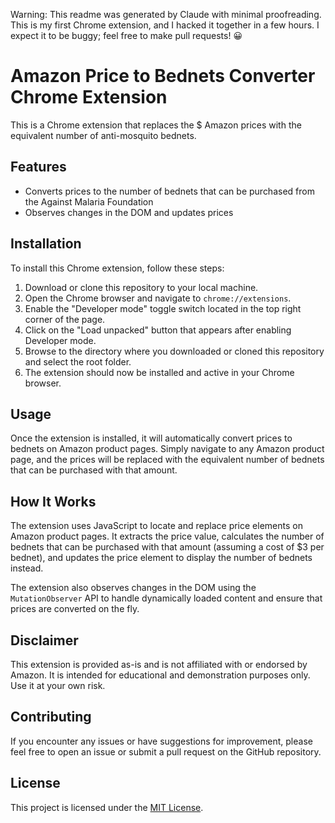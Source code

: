 Warning: This readme was generated by Claude with minimal proofreading. This is my first Chrome extension, and I hacked it together in a few hours. I expect it to be buggy; feel free to make pull requests! 😀

# Amazon Price to Bednets Converter Chrome Extension

This is a Chrome extension that replaces the $ Amazon prices with the equivalent number of anti-mosquito bednets.

## Features

- Converts prices to the number of bednets that can be purchased from the Against Malaria Foundation
- Observes changes in the DOM and updates prices

## Installation

To install this Chrome extension, follow these steps:

1. Download or clone this repository to your local machine.
2. Open the Chrome browser and navigate to `chrome://extensions`.
3. Enable the "Developer mode" toggle switch located in the top right corner of the page.
4. Click on the "Load unpacked" button that appears after enabling Developer mode.
5. Browse to the directory where you downloaded or cloned this repository and select the root folder.
6. The extension should now be installed and active in your Chrome browser.

## Usage

Once the extension is installed, it will automatically convert prices to bednets on Amazon product pages. Simply navigate to any Amazon product page, and the prices will be replaced with the equivalent number of bednets that can be purchased with that amount.

## How It Works

The extension uses JavaScript to locate and replace price elements on Amazon product pages. It extracts the price value, calculates the number of bednets that can be purchased with that amount (assuming a cost of $3 per bednet), and updates the price element to display the number of bednets instead.

The extension also observes changes in the DOM using the `MutationObserver` API to handle dynamically loaded content and ensure that prices are converted on the fly.

## Disclaimer

This extension is provided as-is and is not affiliated with or endorsed by Amazon. It is intended for educational and demonstration purposes only. Use it at your own risk.

## Contributing

If you encounter any issues or have suggestions for improvement, please feel free to open an issue or submit a pull request on the GitHub repository.

## License

This project is licensed under the [MIT License](LICENSE).
